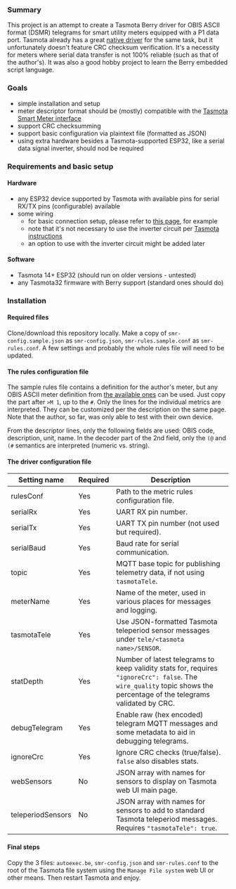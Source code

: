 ### Summary

This project is an attempt to create a Tasmota Berry driver for OBIS ASCII format (DSMR) telegrams for smart utility meters equipped with a P1 data port. Tasmota already has a great [native driver](https://tasmota.github.io/docs/Smart-Meter-Interface/) for the same task, but it unfortunately doesn't feature CRC checksum verification. It's a necessity for meters where serial data transfer is not 100% reliable (such as that of the author's). It was also a good hobby project to learn the Berry embedded script language.

### Goals

 * simple installation and setup
 * meter descriptor format should be (mostly) compatible with the [Tasmota Smart Meter interface](https://tasmota.github.io/docs/Smart-Meter-Interface/)
 * support CRC checksumming
 * support basic configuration via plaintext file (formatted as JSON)
 * using extra hardware besides a Tasmota-supported ESP32, like a serial data signal inverter, should nod be required

### Requirements and basic setup

#### Hardware

 * any ESP32 device supported by Tasmota with available pins for serial RX/TX pins (configurable) available
 * some wiring
   * for basic connection setup, please refer to [this page](https://github.com/bobsiboo/esp8266_p1meter-Belgium?tab=readme-ov-file#connecting-to-the-p1-meter), for example
   * note that it's not necessary to use the inverter circuit per [Tasmota instructions](https://tasmota.github.io/docs/P1-Smart-Meter/)
   * an option to use with the inverter circuit might be added later

#### Software
 * Tasmota 14+ ESP32 (should run on older versions - untested)
 * any Tasmota32 firmware with Berry support (standard ones should do)

### Installation

#### Required files

Clone/download this repository locally. Make a copy of `smr-config.sample.json` as `smr-config.json`, `smr-rules.sample.conf` as `smr-rules.conf`. A few settings and probably the whole rules file will need to be updated.

#### The rules configuration file

The sample rules file contains a definition for the author's meter, but any OBIS ASCII meter definition from [the available ones](https://tasmota.github.io/docs/Smart-Meter-Interface/#smart-meter-descriptors) can be used. Just copy the part after `>M 1`, up to the `#`. Only the lines for the individual metrics are interpreted. They can be customized per the description on the same page. Note that the author, so far, was only able to test with their own device.

From the descriptor lines, only the following fields are used: OBIS code, description, unit, name. In the decoder part of the 2nd field, only the `(@` and `(#` semantics are interpreted (numeric vs. string).

#### The driver configuration file

Setting name       | Required | Description
------------------ | -------- | -----------
rulesConf          | Yes      | Path to the metric rules configuration file.
serialRx           | Yes      | UART RX pin number.
serialTx           | Yes      | UART TX pin number (not used but required).
serialBaud         | Yes      | Baud rate for serial communication.
topic              | Yes      | MQTT base topic for publishing telemetry data, if not using `tasmotaTele`.
meterName          | Yes      | Name of the meter, used in various places for messages and logging.
tasmotaTele        | Yes      | Use JSON-formatted Tasmota teleperiod sensor messages under `tele/<tasmota name>/SENSOR`.
statDepth          | Yes      | Number of latest telegrams to keep validity stats for, requires `"ignoreCrc": false`. The `wire_quality` topic shows the percentage of the telegrams validated by CRC.
debugTelegram      | Yes      | Enable raw (hex encoded) telegram MQTT messages and some metadata to aid in debugging telegrams.
ignoreCrc          | Yes      | Ignore CRC checks (true/false). `false` also disables stats.
webSensors         | No       | JSON array with names for sensors to display on Tasmota web UI main page.
teleperiodSensors  | No       | JSON array with names for sensors to add to standard Tasmota teleperiod messages. Requires `"tasmotaTele": true`.

#### Final steps

Copy the 3 files: `autoexec.be`, `smr-config.json` and `smr-rules.conf` to the root of the Tasmota file system using the `Manage File system` web UI or other means. Then restart Tasmota and enjoy.
